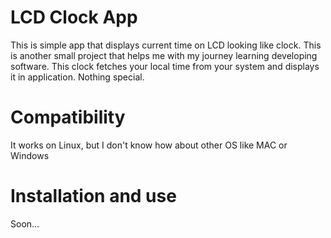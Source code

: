# LCD Clock App 
This is simple app that displays current time on LCD looking like clock. This is another small project that helps me with my 
journey learning developing software. This clock fetches your local time from your system and displays it in application. Nothing special.
# Compatibility
It works on Linux, but I don't know how about other OS like MAC or Windows
# Installation and use 
Soon...
